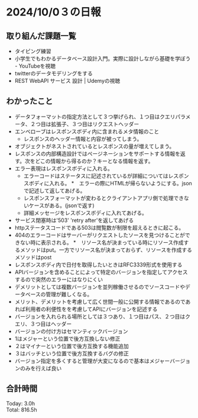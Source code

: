 # 2024/10/0３の日報
## 取り組んだ課題一覧
* タイピング練習
* 小学生でもわかるデータベース設計入門。実際に設計しながら基礎を学ぼう - YouTubeを視聴
* twitterのデータモデリングをする
* REST WebAPI サービス 設計 | Udemyの視聴
## わかったこと
* データフォーマットの指定方法として３つ挙げられ、１つ目はクエリパラメータ、２つ目は拡張子、３つ目はリクエストヘッダー
* エンベローブはレスポンスボディ内に含まれるメタ情報のこと
  *  レスポンスのヘッダー情報と内容が被ってしまう。
* オブジェクトがネストされているとレスポンスの量が増えてしまう。
* レスポンスの内部構造設計ではページネーションをサポートする情報を返す。次をどこの情報から得るのか？キーとなる情報を返す。
* エラー表現はレスポンスボディに入れる。
  *  エラーコードはステータスに記述されているが詳細についてはレスポンスボディに入れる。
*　エラーの際にHTMLが帰らないようにする。jsonで記述して返してあげる。
  *  レスポンスフォーマットが変わるとクライアントアプリ側で処理できないケースがある。(jsonで返す)
  *  詳細メッセージをレスポンスボディに入れてあげる。
*  サービス閉塞時は'503' 'retry after'を返してあげる
  *  httpステータスコードである503は閲覧数が制限を超えるときに起こる。
  *  404のエラーコードはサーバーがリクエストしたソースを見つけることができない時に表示される。
*　リソース名が決まっている時にリソース作成するメソッドはput。一方でリソース名が決まっておらず、リソースを作成するメソッドはpost
*  レスポンスボディ内で日付を取得したいときはRFC3339形式を使用する
*  APIバージョンを含めることによって特定のバージョンを指定してアクセスするので突然のエラーにはなりにくい
  *  デメリットとしては複数バージョンを並列稼働させるのでソースコードやデータベースの管理が難しくなる。
  *  メリット、デメリットを考慮して広く世間一般に公開する情報であるのであれば利用者の利便性をを考慮してAPIにバージョンを記述する
*  バージョンを入れられる場所としては３つあり、１つ目はパス、２つ目はクエリ、３つ目はヘッダー
*  バージョンの付け方はセマンティックバージョン
  *  1はメジャーという位置で後方互換しない修正
  *  ２はマイナーという位置で後方互換する機能追加
  *  ３はバッチという位置で後方互換するバグの修正
  *  バージョン指定を多くすると管理が大変になるので基本はメジャーバージョンのみを行えば良い              

## 合計時間  
Today: 3.0h<br>
Total: 816.5h
